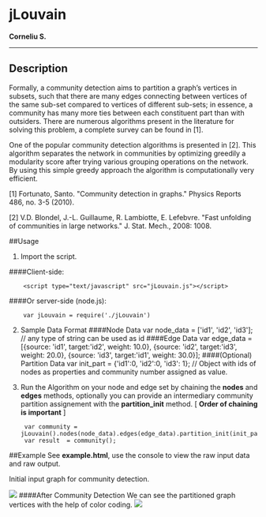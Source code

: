 # jLouvain 
**Corneliu S.**

---
## Description

Formally, a community detection aims to partition a graph’s vertices in subsets, such that there are many edges connecting between vertices of the same sub-set compared to vertices of different sub-sets; in essence, a community has many more ties between each constituent part than with outsiders. There are numerous algorithms present in the literature for solving this problem, a complete survey can be found in [1].  One of the popular community detection algorithms is presented in [2]. This algorithm separates the network in communities by optimizing greedily a modularity score after trying various grouping operations on the network. By using this simple greedy approach the algorithm is computationally very efficient.
[1] Fortunato, Santo. "Community detection in graphs." Physics Reports 486, no. 3-5 (2010).
[2] V.D. Blondel, J.-L. Guillaume, R. Lambiotte, E. Lefebvre. "Fast unfolding of communities in large networks." J. Stat. Mech., 2008: 1008.

##Usage
1. Import the script.

####Client-side:

		<script type="text/javascript" src="jLouvain.js"></script>
		
####Or server-side (node.js):

		var jLouvain = require('./jLouvain')


2. Sample Data Format
####Node Data
		var node_data = ['id1', 'id2', 'id3']; // any type of string can be used as id
####Edge Data
		var edge_data = [{source: 'id1', target:'id2', weight: 10.0}, 
						 {source: 'id2', target:'id3', weight: 20.0},
						 {source: 'id3', target:'id1', weight: 30.0}];
####(Optional) Partition Data
		var init_part = {'id1':0, 'id2':0, 'id3': 1}; 
		// Object with ids of nodes as properties and community number assigned as value.

3. Run the Algorithm on your node and edge set by chaining the **nodes** and **edges** methods, optionally you can provide an intermediary community partition assignement with the **partition_init** method. [ **Order of chaining is important** ]

		var community = jLouvain().nodes(node_data).edges(edge_data).partition_init(init_part);
    	var result  = community();##Example
See **example.html**, use the console to view the raw input data and raw output.

Initial input graph for community detection.
![](example/default.png)
####After Community Detection
We can see the partitioned graph vertices with the help of color coding.![](example/communities.png)
